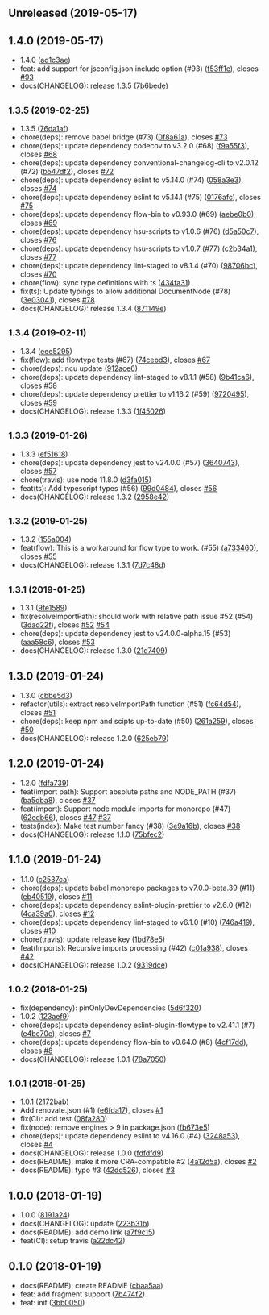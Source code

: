 ## Unreleased (2019-05-17)

## 1.4.0 (2019-05-17)

- 1.4.0 ([ad1c3ae](https://github.com/evenchange4/graphql.macro/commit/ad1c3ae))
- feat: add support for jsconfig.json include option (#93) ([f53ff1e](https://github.com/evenchange4/graphql.macro/commit/f53ff1e)), closes [#93](https://github.com/evenchange4/graphql.macro/issues/93)
- docs(CHANGELOG): release 1.3.5 ([7b6bede](https://github.com/evenchange4/graphql.macro/commit/7b6bede))

## <small>1.3.5 (2019-02-25)</small>

- 1.3.5 ([76da1af](https://github.com/evenchange4/graphql.macro/commit/76da1af))
- chore(deps): remove babel bridge (#73) ([0f8a61a](https://github.com/evenchange4/graphql.macro/commit/0f8a61a)), closes [#73](https://github.com/evenchange4/graphql.macro/issues/73)
- chore(deps): update dependency codecov to v3.2.0 (#68) ([f9a55f3](https://github.com/evenchange4/graphql.macro/commit/f9a55f3)), closes [#68](https://github.com/evenchange4/graphql.macro/issues/68)
- chore(deps): update dependency conventional-changelog-cli to v2.0.12 (#72) ([b547df2](https://github.com/evenchange4/graphql.macro/commit/b547df2)), closes [#72](https://github.com/evenchange4/graphql.macro/issues/72)
- chore(deps): update dependency eslint to v5.14.0 (#74) ([058a3e3](https://github.com/evenchange4/graphql.macro/commit/058a3e3)), closes [#74](https://github.com/evenchange4/graphql.macro/issues/74)
- chore(deps): update dependency eslint to v5.14.1 (#75) ([0176afc](https://github.com/evenchange4/graphql.macro/commit/0176afc)), closes [#75](https://github.com/evenchange4/graphql.macro/issues/75)
- chore(deps): update dependency flow-bin to v0.93.0 (#69) ([aebe0b0](https://github.com/evenchange4/graphql.macro/commit/aebe0b0)), closes [#69](https://github.com/evenchange4/graphql.macro/issues/69)
- chore(deps): update dependency hsu-scripts to v1.0.6 (#76) ([d5a50c7](https://github.com/evenchange4/graphql.macro/commit/d5a50c7)), closes [#76](https://github.com/evenchange4/graphql.macro/issues/76)
- chore(deps): update dependency hsu-scripts to v1.0.7 (#77) ([c2b34a1](https://github.com/evenchange4/graphql.macro/commit/c2b34a1)), closes [#77](https://github.com/evenchange4/graphql.macro/issues/77)
- chore(deps): update dependency lint-staged to v8.1.4 (#70) ([98706bc](https://github.com/evenchange4/graphql.macro/commit/98706bc)), closes [#70](https://github.com/evenchange4/graphql.macro/issues/70)
- chore(flow): sync type definitions with ts ([434fa31](https://github.com/evenchange4/graphql.macro/commit/434fa31))
- fix(ts): Update typings to allow additional DocumentNode (#78) ([3e03041](https://github.com/evenchange4/graphql.macro/commit/3e03041)), closes [#78](https://github.com/evenchange4/graphql.macro/issues/78)
- docs(CHANGELOG): release 1.3.4 ([871149e](https://github.com/evenchange4/graphql.macro/commit/871149e))

## <small>1.3.4 (2019-02-11)</small>

- 1.3.4 ([eee5295](https://github.com/evenchange4/graphql.macro/commit/eee5295))
- fix(flow): add flowtype tests (#67) ([74cebd3](https://github.com/evenchange4/graphql.macro/commit/74cebd3)), closes [#67](https://github.com/evenchange4/graphql.macro/issues/67)
- chore(deps): ncu update ([912ace6](https://github.com/evenchange4/graphql.macro/commit/912ace6))
- chore(deps): update dependency lint-staged to v8.1.1 (#58) ([9b41ca6](https://github.com/evenchange4/graphql.macro/commit/9b41ca6)), closes [#58](https://github.com/evenchange4/graphql.macro/issues/58)
- chore(deps): update dependency prettier to v1.16.2 (#59) ([9720495](https://github.com/evenchange4/graphql.macro/commit/9720495)), closes [#59](https://github.com/evenchange4/graphql.macro/issues/59)
- docs(CHANGELOG): release 1.3.3 ([1f45026](https://github.com/evenchange4/graphql.macro/commit/1f45026))

## <small>1.3.3 (2019-01-26)</small>

- 1.3.3 ([ef51618](https://github.com/evenchange4/graphql.macro/commit/ef51618))
- chore(deps): update dependency jest to v24.0.0 (#57) ([3640743](https://github.com/evenchange4/graphql.macro/commit/3640743)), closes [#57](https://github.com/evenchange4/graphql.macro/issues/57)
- chore(travis): use node 11.8.0 ([d3fa015](https://github.com/evenchange4/graphql.macro/commit/d3fa015))
- feat(ts): Add typescript types (#56) ([99d0484](https://github.com/evenchange4/graphql.macro/commit/99d0484)), closes [#56](https://github.com/evenchange4/graphql.macro/issues/56)
- docs(CHANGELOG): release 1.3.2 ([2958e42](https://github.com/evenchange4/graphql.macro/commit/2958e42))

## <small>1.3.2 (2019-01-25)</small>

- 1.3.2 ([155a004](https://github.com/evenchange4/graphql.macro/commit/155a004))
- feat(flow): This is a workaround for flow type to work. (#55) ([a733460](https://github.com/evenchange4/graphql.macro/commit/a733460)), closes [#55](https://github.com/evenchange4/graphql.macro/issues/55)
- docs(CHANGELOG): release 1.3.1 ([7d7c48d](https://github.com/evenchange4/graphql.macro/commit/7d7c48d))

## <small>1.3.1 (2019-01-25)</small>

- 1.3.1 ([9fe1589](https://github.com/evenchange4/graphql.macro/commit/9fe1589))
- fix(resolveImportPath): should work with relative path issue #52 (#54) ([3dad22f](https://github.com/evenchange4/graphql.macro/commit/3dad22f)), closes [#52](https://github.com/evenchange4/graphql.macro/issues/52) [#54](https://github.com/evenchange4/graphql.macro/issues/54)
- chore(deps): update dependency jest to v24.0.0-alpha.15 (#53) ([aaa58c6](https://github.com/evenchange4/graphql.macro/commit/aaa58c6)), closes [#53](https://github.com/evenchange4/graphql.macro/issues/53)
- docs(CHANGELOG): release 1.3.0 ([21d7409](https://github.com/evenchange4/graphql.macro/commit/21d7409))

## 1.3.0 (2019-01-24)

- 1.3.0 ([cbbe5d3](https://github.com/evenchange4/graphql.macro/commit/cbbe5d3))
- refactor(utils): extract resolveImportPath function (#51) ([fc64d54](https://github.com/evenchange4/graphql.macro/commit/fc64d54)), closes [#51](https://github.com/evenchange4/graphql.macro/issues/51)
- chore(deps): keep npm and scipts up-to-date (#50) ([261a259](https://github.com/evenchange4/graphql.macro/commit/261a259)), closes [#50](https://github.com/evenchange4/graphql.macro/issues/50)
- docs(CHANGELOG): release 1.2.0 ([625eb79](https://github.com/evenchange4/graphql.macro/commit/625eb79))

## 1.2.0 (2019-01-24)

- 1.2.0 ([fdfa739](https://github.com/evenchange4/graphql.macro/commit/fdfa739))
- feat(import path): Support absolute paths and NODE_PATH (#37) ([ba5dba8](https://github.com/evenchange4/graphql.macro/commit/ba5dba8)), closes [#37](https://github.com/evenchange4/graphql.macro/issues/37)
- feat(import): Support node module imports for monorepo (#47) ([62edb66](https://github.com/evenchange4/graphql.macro/commit/62edb66)), closes [#47](https://github.com/evenchange4/graphql.macro/issues/47) [#37](https://github.com/evenchange4/graphql.macro/issues/37)
- tests(index): Make test number fancy (#38) ([3e9a16b](https://github.com/evenchange4/graphql.macro/commit/3e9a16b)), closes [#38](https://github.com/evenchange4/graphql.macro/issues/38)
- docs(CHANGELOG): release 1.1.0 ([75bfec2](https://github.com/evenchange4/graphql.macro/commit/75bfec2))

## 1.1.0 (2019-01-24)

- 1.1.0 ([c2537ca](https://github.com/evenchange4/graphql.macro/commit/c2537ca))
- chore(deps): update babel monorepo packages to v7.0.0-beta.39 (#11) ([eb40519](https://github.com/evenchange4/graphql.macro/commit/eb40519)), closes [#11](https://github.com/evenchange4/graphql.macro/issues/11)
- chore(deps): update dependency eslint-plugin-prettier to v2.6.0 (#12) ([4ca39a0](https://github.com/evenchange4/graphql.macro/commit/4ca39a0)), closes [#12](https://github.com/evenchange4/graphql.macro/issues/12)
- chore(deps): update dependency lint-staged to v6.1.0 (#10) ([746a419](https://github.com/evenchange4/graphql.macro/commit/746a419)), closes [#10](https://github.com/evenchange4/graphql.macro/issues/10)
- chore(travis): update release key ([1bd78e5](https://github.com/evenchange4/graphql.macro/commit/1bd78e5))
- feat(Imports): Recursive imports processing (#42) ([c01a938](https://github.com/evenchange4/graphql.macro/commit/c01a938)), closes [#42](https://github.com/evenchange4/graphql.macro/issues/42)
- docs(CHANGELOG): release 1.0.2 ([9319dce](https://github.com/evenchange4/graphql.macro/commit/9319dce))

## <small>1.0.2 (2018-01-25)</small>

- fix(dependency): pinOnlyDevDependencies ([5d6f320](https://github.com/evenchange4/graphql.macro/commit/5d6f320))
- 1.0.2 ([123aef9](https://github.com/evenchange4/graphql.macro/commit/123aef9))
- chore(deps): update dependency eslint-plugin-flowtype to v2.41.1 (#7) ([e4bc70e](https://github.com/evenchange4/graphql.macro/commit/e4bc70e)), closes [#7](https://github.com/evenchange4/graphql.macro/issues/7)
- chore(deps): update dependency flow-bin to v0.64.0 (#8) ([4cf17dd](https://github.com/evenchange4/graphql.macro/commit/4cf17dd)), closes [#8](https://github.com/evenchange4/graphql.macro/issues/8)
- docs(CHANGELOG): release 1.0.1 ([78a7050](https://github.com/evenchange4/graphql.macro/commit/78a7050))

## <small>1.0.1 (2018-01-25)</small>

- 1.0.1 ([2172bab](https://github.com/evenchange4/graphql.macro/commit/2172bab))
- Add renovate.json (#1) ([e6fda17](https://github.com/evenchange4/graphql.macro/commit/e6fda17)), closes [#1](https://github.com/evenchange4/graphql.macro/issues/1)
- fix(CI): add test ([08fa280](https://github.com/evenchange4/graphql.macro/commit/08fa280))
- fix(node): remove engines > 9 in package.json ([fb673e5](https://github.com/evenchange4/graphql.macro/commit/fb673e5))
- chore(deps): update dependency eslint to v4.16.0 (#4) ([3248a53](https://github.com/evenchange4/graphql.macro/commit/3248a53)), closes [#4](https://github.com/evenchange4/graphql.macro/issues/4)
- docs(CHANGELOG): release 1.0.0 ([fdfdfd9](https://github.com/evenchange4/graphql.macro/commit/fdfdfd9))
- docs(README): make it more CRA-compatible #2 ([4a12d5a](https://github.com/evenchange4/graphql.macro/commit/4a12d5a)), closes [#2](https://github.com/evenchange4/graphql.macro/issues/2)
- docs(README): typo #3 ([42dd526](https://github.com/evenchange4/graphql.macro/commit/42dd526)), closes [#3](https://github.com/evenchange4/graphql.macro/issues/3)

## 1.0.0 (2018-01-19)

- 1.0.0 ([8191a24](https://github.com/evenchange4/graphql.macro/commit/8191a24))
- docs(CHANGELOG): update ([223b31b](https://github.com/evenchange4/graphql.macro/commit/223b31b))
- docs(README): add demo link ([a7f9c15](https://github.com/evenchange4/graphql.macro/commit/a7f9c15))
- feat(CI): setup travis ([a22dc42](https://github.com/evenchange4/graphql.macro/commit/a22dc42))

## 0.1.0 (2018-01-19)

- docs(README): create README ([cbaa5aa](https://github.com/evenchange4/graphql.macro/commit/cbaa5aa))
- feat: add fragment support ([7b474f2](https://github.com/evenchange4/graphql.macro/commit/7b474f2))
- feat: init ([3bb0050](https://github.com/evenchange4/graphql.macro/commit/3bb0050))
